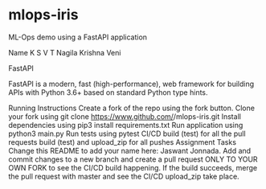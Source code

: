 # mlops-iris
ML-Ops demo using a FastAPI application

Name
K S V T Nagila Krishna Veni

FastAPI

FastAPI is a modern, fast (high-performance), web framework for building APIs with Python 3.6+ based on standard Python type hints.


Running Instructions
Create a fork of the repo using the fork button.
Clone your fork using git clone https://www.github.com/<your-username>/mlops-iris.git
Install dependencies using pip3 install requirements.txt
Run application using python3 main.py
Run tests using pytest
CI/CD
build (test) for all the pull requests
build (test) and upload_zip for all pushes
Assignment Tasks
Change this README to add your name here: Jaswant Jonnada.
Add and commit changes to a new branch and create a pull request ONLY TO YOUR OWN FORK to see the CI/CD build happening. If the build succeeds, merge the pull request with master and see the CI/CD upload_zip take place.

